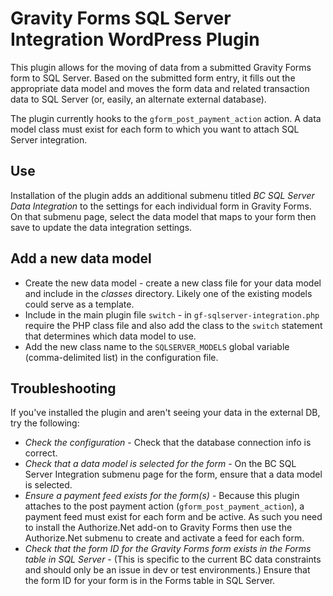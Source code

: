 # Gravity Forms SQL Server Integration WordPress Plugin

This plugin allows for the moving of data from a submitted Gravity Forms form to SQL Server. Based on the submitted form entry, it fills out the appropriate data model and moves the form data and related transaction data to SQL Server (or, easily, an alternate external database).

The plugin currently hooks to the `gform_post_payment_action` action. A data model class must exist for each form to which you want to attach SQL Server integration.

## Use
Installation of the plugin adds an additional submenu titled _BC SQL Server Data Integration_ to the settings for each individual form in Gravity Forms. On that submenu page, select the data model that maps to your form then save to update the data integration settings.

## Add a new data model

 - Create the new data model - create a new class file for your data model and include in the _classes_ directory. Likely one of the existing models could serve as a template.
 - Include in the main plugin file `switch` - in `gf-sqlserver-integration.php` require the PHP class file and also add the class to the `switch` statement that determines which data model to use.
 - Add the new class name to the `SQLSERVER_MODELS` global variable (comma-delimited list) in the configuration file.


## Troubleshooting
If you've installed the plugin and aren't seeing your data in the external DB, try the following:

- _Check the configuration_ - Check that the database connection info is correct.
- _Check that a data model is selected for the form_ - On the BC SQL Server Integration submenu page for the form, ensure that a data model is selected.
- _Ensure a payment feed exists for the form(s)_ - Because this plugin attaches to the post payment action (`gform_post_payment_action`), a payment feed must exist for each form and be active. As such you need to install the Authorize.Net add-on to Gravity Forms then use the Authorize.Net submenu to create and activate a feed for each form.
- _Check that the form ID for the Gravity Forms form exists in the Forms table in SQL Server_ - (This is specific to the current BC data constraints and should only be an issue in dev or test environments.) Ensure that the form ID for your form is in the Forms table in SQL Server.
